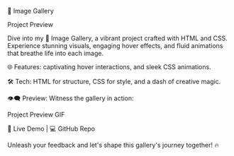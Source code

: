 📸 Image Gallery


Project Preview

Dive into my 📸 Image Gallery, a vibrant project crafted with HTML and CSS. Experience stunning visuals, engaging hover effects, and fluid animations that breathe life into each image.

🌐 Features: captivating hover interactions, and sleek CSS animations.

🛠️ Tech: HTML for structure, CSS for style, and a dash of creative magic.

👁️‍🗨️ Preview: Witness the gallery in action:

Project Preview GIF

🚀 Live Demo | 💻 GitHub Repo

Unleash your feedback and let's shape this gallery's journey together! 🔥

